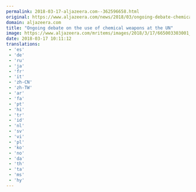 ```yaml
---
permalink: 2018-03-17-aljazeera.com--362596658.html
original: https://www.aljazeera.com/news/2018/03/ongoing-debate-chemical-weapons-180317083953012.html
domain: aljazeera.com
title: "Ongoing debate on the use of chemical weapons at the UN"
image: https://www.aljazeera.com/mritems/images/2018/3/17/665003303001_5752869294001_5752855672001-th.jpg
date: 2018-03-17 10:11:12
translations: 
 - 'es'
 - 'de'
 - 'ru'
 - 'ja'
 - 'fr'
 - 'it'
 - 'zh-CN'
 - 'zh-TW'
 - 'ar'
 - 'fa'
 - 'pt'
 - 'hi'
 - 'tr'
 - 'id'
 - 'nl'
 - 'sv'
 - 'vi'
 - 'pl'
 - 'ko'
 - 'no'
 - 'da'
 - 'th'
 - 'ta'
 - 'ms'
 - 'hy'
---
```


